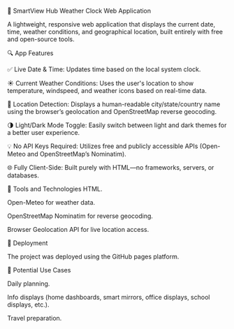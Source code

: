 📅 SmartView Hub Weather Clock Web Application

A lightweight, responsive web application that displays the current date, time, weather conditions, and geographical location, built entirely with free and open-source tools.

🔍 App Features

✅ Live Date & Time: Updates time based on the local system clock.

☀️ Current Weather Conditions: Uses the user's location to show temperature, windspeed, and weather icons based on real-time data.

📍 Location Detection: Displays a human-readable city/state/country name using the browser’s geolocation and OpenStreetMap reverse geocoding.

🌗 Light/Dark Mode Toggle: Easily switch between light and dark themes for a better user experience.

💡 No API Keys Required: Utilizes free and publicly accessible APIs (Open-Meteo and OpenStreetMap’s Nominatim).

🌐 Fully Client-Side: Built purely with HTML—no frameworks, servers, or databases.

🧰 Tools and Technologies
HTML.

Open-Meteo for weather data.

OpenStreetMap Nominatim for reverse geocoding.

Browser Geolocation API for live location access.

🔗 Deployment

The project was deployed using the GitHub pages platform.

📂 Potential Use Cases

Daily planning.

Info displays (home dashboards, smart mirrors, office displays, school displays, etc.).

Travel preparation.

